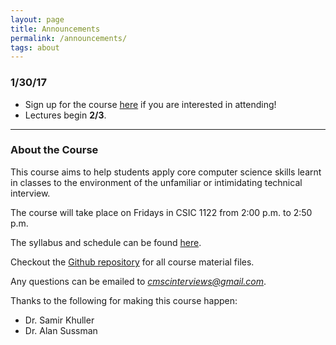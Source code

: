 ```yaml
---
layout: page
title: Announcements
permalink: /announcements/
tags: about
---
```


### 1/30/17 
* Sign up for the course [here](https://goo.gl/forms/PI6i7ii077aHsgua2) if you are interested in attending!
* Lectures begin **2/3**.
___

### About the Course
This course aims to help students apply core computer science skills learnt in classes to the environment of the unfamiliar or intimidating technical interview.

The course will take place on Fridays in CSIC 1122 from 2:00 p.m. to 2:50 p.m.

The syllabus and schedule can be found [here](https://github.com/cmscinterviews/CMSC-Interview-Course-Files/blob/master/syllabus.pdf).

Checkout the [Github repository](https://github.com/cmscinterviews/CMSC-Interview-Course-Files) for all course material files.

Any questions can be emailed to *cmscinterviews@gmail.com*.

Thanks to the following for making this course happen:

* Dr. Samir Khuller
* Dr. Alan Sussman
